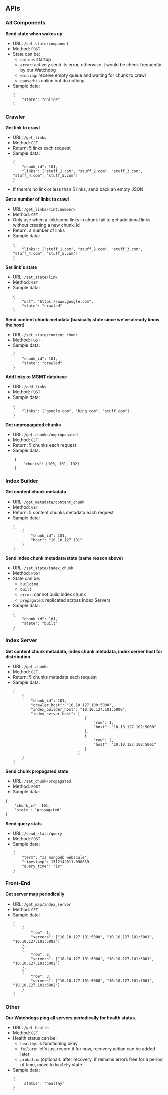 ## APIs

### All Components

**Send state when wakes up.**
- URL: `/set_state/component`
- Method: `POST`
- State can be:
    - `online`: startup
    - `error`: actively send its error, otherwise it would be check frequently by our Watchdog
    - `waiting`: receive empty queue and waiting for chunk to crawl 
    - `paused`: is online but do nothing
- Sample data:
    ```
    {
        "state": "online"
    }
    ```
        
### Crawler   

**Get link to crawl**
- URL: `/get_links`
- Method: `GET`
- Return: 5 links each request
- Sample data:
    ```
    {
        "chunk_id": 101,
        "links": ["stuff_1.com", "stuff_2.com", "stuff_3.com", "stuff_4.com", "stuff_5.com"]
    }
    ```
- If there's no link or less than 5 links, send back an empty JSON

**Get a number of links to crawl**
- URL: `/get_links/<int:number>`
- Method: `GET`
- Only use when a link/some links in chunk fail to get additional links without creating a new chunk_id
- Return: a number of links
- Sample data:
    ```
    {
        "links": ["stuff_1.com", "stuff_2.com", "stuff_3.com", "stuff_4.com", "stuff_5.com"]
    }
    ```
**Set link's state**
- URL: `/set_state/link`
- Method: `GET`
- Sample data:
    ```
    {
        "url": "https://www.google.com",
        "state": "crawled"
    }
    ```


**Send content chunk metadata (basically state since we've already know the host)**
- URL: `/set_state/content_chunk`
- Method: `POST`
- Sample data:
    ```
    {
        "chunk_id": 101,
        "state": "crawled"
    }
    ```
    
**Add links to MGMT database**
- URL: `/add_links`
- Method: `POST`
- Sample data:
    ```
    {
        "links": ["google.com", "bing.com", "stuff.com"]
    }
    ```

**Get unpropagated chunks**
- URL: `/get_chunks/unpropagated`
- Method: `GET`
- Return: 5 chunks each request
- Sample data:
```
    {
        "chunks": [100, 101, 102]
    }
```

### Index Builder

**Get content chunk metadata**
- URL: `/get_metadata/content_chunk`
- Method: `GET`
- Return: 5 content chunks metadata each request
- Sample data:
    ```
    [
        {
            "chunk_id": 101,
            "host": "10.10.127.101"
        }
    ]
    ```

**Send index chunk metadata/state (same reason above)**
- URL: `/set_state/index_chunk`
- Method: `POST`
- State can be: 
    - `building` 
    - `built` 
    - `error`: cannot build index chunk
    - `propagated`: replicated across Index Servers
- Sample data:
    ```
    {
        "chunk_id": 101,
        "state": "built"
    }
    ```
    
### Index Server

**Get content chunk metadata, index chunk metadata, index server host for distribution**
- URL: `/get_chunks`
- Method: `GET`
- Return:  5 chunks metadata each request
- Sample data:
    ```
    [
        {
            "chunk_id": 101,
            "crawler_host": "10.10.127.100:5000",
            "index_builder_host": "10.10.127.101:5000",
            "index_server_host": [
                                    {
                                        "row": 1,
                                        "host": "10.10.127.102:5000"
                                    },
                                    {
                                        "row": 2,
                                        "host": "10.10.127.102:5001"
                                    }
                                 ]
        }
    ]
    ```

**Send chunk propagated state**
- URL: `/set_chunk/propagated`
- Method: `POST`
- Sample data:
```
{
    'chunk_id': 101,
    'state': 'propagated'
}
```

**Send query stats**
- URL: `/send_stats/query`
- Method: `POST`
- Sample data:
    ```
    {
        "term": "Is mongodb webscale",
        "timestamp": 1512142011.098839,
        "query_time": "1s"
    }
    ```
    
### Front-End

**Get server map periodically**
- URL: `/get_map/index_server`
- Method: `GET`
- Sample data:
    ```
    [
        {
            "row": 1,
            "servers": ["10.10.127.101:5000", "10.10.127.101:5001", "10.10.127.101:5002"]
        },
        {
            "row": 2,
            "servers": ["10.10.127.101:5000", "10.10.127.101:5001", "10.10.127.101:5002"]
        },
        {
            "row": 3,
            "servers": ["10.10.127.101:5000", "10.10.127.101:5001", "10.10.127.101:5002"]
        }
    ]
    ```
    
### Other

**Our Watchdogs ping all servers periodically for health status.**
- URL: `/get_health`
- Method: `GET`
- Health status can be:
    - `healthy`: is functioning okay
    - `failure`: let's just record it for now, recovery action can be added later
    - `probation`(optional): after recovery, if remains errors free for a period of time, move to `healthy` state. 
- Sample data:
    ```
    {
        'status': 'healthy'
    }
    ```

